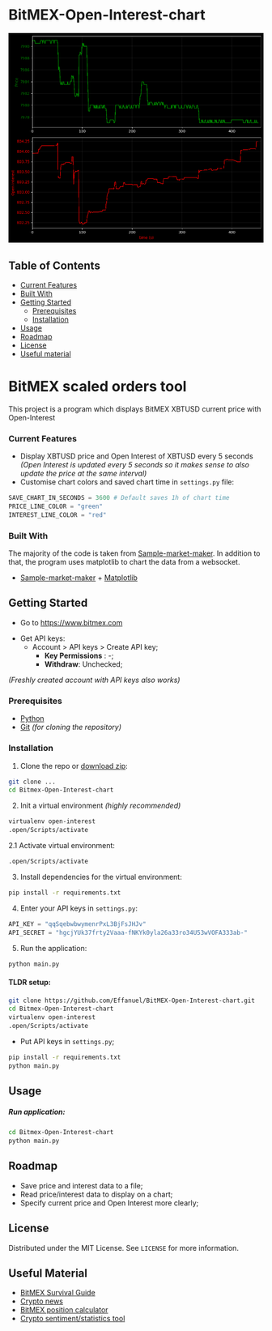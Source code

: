 # BitMEX-Open-Interest-chart

<p align="center"> 
  <img src='https://github.com/Effanuel/BitMEX-Open-Interest-chart/blob/master/assets/chart.png'>
</p>


## Table of Contents

- [Current Features](#current-features)
- [Built With](#built-with)
- [Getting Started](#getting-started)
  - [Prerequisites](#prerequisites)
  - [Installation](#installation)
- [Usage](#usage)
- [Roadmap](#roadmap)
- [License](#license)
- [Useful material](#useful-material)

# BitMEX scaled orders tool

This project is a program which displays BitMEX XBTUSD current price with Open-Interest

### Current Features

- Display XBTUSD price and Open Interest of XBTUSD every 5 seconds *(Open Interest is updated every 5 seconds so it makes sense to also update the price at the same interval)*
- Customise chart colors and saved chart time in `settings.py` file:

```python
SAVE_CHART_IN_SECONDS = 3600 # Default saves 1h of chart time
PRICE_LINE_COLOR = "green"
INTEREST_LINE_COLOR = "red"
```

### Built With

The majority of the code is taken from [Sample-market-maker](https://github.com/BitMEX/sample-market-maker). In addition to that, the program uses matplotlib to chart the data from a websocket.

- [Sample-market-maker](https://github.com/BitMEX/sample-market-maker) + [Matplotlib](https://matplotlib.org/)


<!-- GETTING STARTED -->

## Getting Started

- Go to https://www.bitmex.com
* Get API keys:
  - Account > API keys > Create API key;
    - **Key Permissions** : -;
    - **Withdraw**: Unchecked;

*(Freshly created account with API keys also works)*

### Prerequisites

- [Python](https://www.python.org/downloads/)
- [Git](https://git-scm.com/downloads) _(for cloning the repository)_

### Installation

1. Clone the repo or [download zip](https://github.com/Effanuel/BitMEX-Open-Interest-chart/archive/v1.0.zip):

```sh
git clone ...
cd Bitmex-Open-Interest-chart
```

2. Init a virtual environment _(highly recommended)_
```sh
virtualenv open-interest
.open/Scripts/activate
```

2.1 Activate virtual environment:
```sh
.open/Scripts/activate
```

3. Install dependencies for the virtual environment:
```sh
pip install -r requirements.txt
```


4. Enter your API keys in `settings.py`:

```python
API_KEY = "qqSqebwbwymenrPxL3BjFsJHJv"
API_SECRET = "hgcjYUk37frty2Vaaa-fNKYk0yla26a33ro34U53wVOFA333ab-"
```

5. Run the application:

```sh
python main.py
```

<!-- USAGE EXAMPLES -->

#### TLDR setup:

```sh
git clone https://github.com/Effanuel/BitMEX-Open-Interest-chart.git
cd Bitmex-Open-Interest-chart
virtualenv open-interest
.open/Scripts/activate
```

- Put API keys in `settings.py`;

```sh
pip install -r requirements.txt
python main.py
```

## Usage

##### Run application:

```sh
cd Bitmex-Open-Interest-chart
python main.py
```


## Roadmap

- Save price and interest data to a file;
- Read price/interest data to display on a chart;
- Specify current price and Open Interest more clearly;

<!-- LICENSE -->

## License

Distributed under the MIT License. See `LICENSE` for more information.

<!-- USEFUL METERIAL -->

## Useful Material

- [BitMEX Survival Guide](https://www.crypto-simplified.com/wp-content/uploads/2018/09/BitMEX-Survival-Guide-v1.5.pdf)
- [Crypto news](https://cointelegraph.com/)
- [BitMEX position calculator](https://blockchainwhispers.com/bitmex-position-calculator/)
- [Crypto sentiment/statistics tool](https://thetie.io/)



